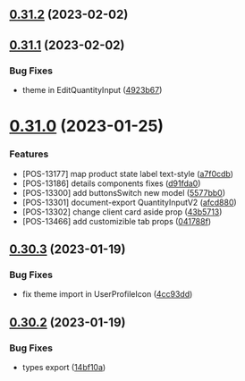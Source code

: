 ## [0.31.2](https://github.com/idbi/components/compare/v0.31.1...v0.31.2) (2023-02-02)



## [0.31.1](https://github.com/idbi/components/compare/v0.31.0...v0.31.1) (2023-02-02)


### Bug Fixes

* theme in EditQuantityInput ([4923b67](https://github.com/idbi/components/commit/4923b67b29fa0e0b056016977d66b7ff855022f8))



# [0.31.0](https://github.com/idbi/components/compare/v0.30.3...v0.31.0) (2023-01-25)


### Features

* [POS-13177] map product state label text-style ([a7f0cdb](https://github.com/idbi/components/commit/a7f0cdbb80ba93e0853e9909b22af6f4989a349c))
* [POS-13186] details components fixes ([d91fda0](https://github.com/idbi/components/commit/d91fda0bb71ea6c5970cd6d13a292195e1d591b3))
* [POS-13300] add buttonsSwitch new model ([5577bb0](https://github.com/idbi/components/commit/5577bb0cfb8c4fc91308a1919a0cc62f9945e6ff))
* [POS-13301] document-export QuantityInputV2 ([afcd880](https://github.com/idbi/components/commit/afcd880f81eb35833449786904bf680c969c4dda))
* [POS-13302] change client card aside prop ([43b5713](https://github.com/idbi/components/commit/43b57130dd57034c25088cbcf8867b02caebaeaf))
* [POS-13466] add customizible tab props ([041788f](https://github.com/idbi/components/commit/041788fd2fae97fcc89483bc882e9e0a0fbd2c11))



## [0.30.3](https://github.com/idbi/components/compare/v0.30.2...v0.30.3) (2023-01-19)


### Bug Fixes

* fix theme import in UserProfileIcon ([4cc93dd](https://github.com/idbi/components/commit/4cc93dda010fa498475d007afff1c1081aaf3529))



## [0.30.2](https://github.com/idbi/components/compare/v0.30.1...v0.30.2) (2023-01-19)


### Bug Fixes

* types export ([14bf10a](https://github.com/idbi/components/commit/14bf10ac6decf5e25d0acfecda69aae7fdf46ecc))



